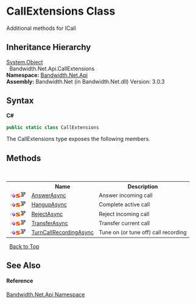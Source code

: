 ﻿# CallExtensions Class
 

Additional methods for ICall


## Inheritance Hierarchy
<a href="http://msdn2.microsoft.com/en-us/library/e5kfa45b" target="_blank">System.Object</a><br />&nbsp;&nbsp;Bandwidth.Net.Api.CallExtensions<br />
**Namespace:**&nbsp;<a href ="N_Bandwidth_Net_Api.md">Bandwidth.Net.Api</a><br />**Assembly:**&nbsp;Bandwidth.Net (in Bandwidth.Net.dll) Version: 3.0.3

## Syntax

**C#**<br />
``` C#
public static class CallExtensions
```

The CallExtensions type exposes the following members.


## Methods
&nbsp;<table><tr><th></th><th>Name</th><th>Description</th></tr><tr><td>![Public method](media/pubmethod.gif "Public method")![Static member](media/static.gif "Static member")![Code example](media/CodeExample.png "Code example")</td><td><a href ="M_Bandwidth_Net_Api_CallExtensions_AnswerAsync.md">AnswerAsync</a></td><td>
Answer incoming call</td></tr><tr><td>![Public method](media/pubmethod.gif "Public method")![Static member](media/static.gif "Static member")![Code example](media/CodeExample.png "Code example")</td><td><a href ="M_Bandwidth_Net_Api_CallExtensions_HangupAsync.md">HangupAsync</a></td><td>
Complete active call</td></tr><tr><td>![Public method](media/pubmethod.gif "Public method")![Static member](media/static.gif "Static member")![Code example](media/CodeExample.png "Code example")</td><td><a href ="M_Bandwidth_Net_Api_CallExtensions_RejectAsync.md">RejectAsync</a></td><td>
Reject incoming call</td></tr><tr><td>![Public method](media/pubmethod.gif "Public method")![Static member](media/static.gif "Static member")![Code example](media/CodeExample.png "Code example")</td><td><a href ="M_Bandwidth_Net_Api_CallExtensions_TransferAsync.md">TransferAsync</a></td><td>
Transfer current call</td></tr><tr><td>![Public method](media/pubmethod.gif "Public method")![Static member](media/static.gif "Static member")![Code example](media/CodeExample.png "Code example")</td><td><a href ="M_Bandwidth_Net_Api_CallExtensions_TurnCallRecordingAsync.md">TurnCallRecordingAsync</a></td><td>
Tune on (or tune off) call recording</td></tr></table>&nbsp;
<a href="#callextensions-class">Back to Top</a>

## See Also


#### Reference
<a href ="N_Bandwidth_Net_Api.md">Bandwidth.Net.Api Namespace</a><br />
